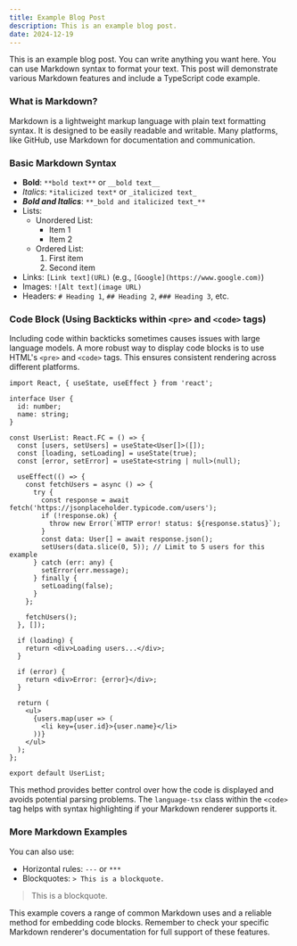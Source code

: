 ```yaml
---
title: Example Blog Post
description: This is an example blog post.
date: 2024-12-19
---
```


This is an example blog post. You can write anything you want here. You can use Markdown syntax to format your text. This post will demonstrate various Markdown features and include a TypeScript code example.

### What is Markdown?

Markdown is a lightweight markup language with plain text formatting syntax. It is designed to be easily readable and writable. Many platforms, like GitHub, use Markdown for documentation and communication.

### Basic Markdown Syntax

*   **Bold**: `**bold text**` or `__bold text__`
*   *Italics*: `*italicized text*` or `_italicized text_`
*   **_Bold and Italics_**: `**_bold and italicized text_**`
*   Lists:
    *   Unordered List:
        *   Item 1
        *   Item 2
    *   Ordered List:
        1.  First item
        2.  Second item
*   Links: `[Link text](URL)` (e.g., `[Google](https://www.google.com)`)
*   Images: `![Alt text](image URL)`
*   Headers: `# Heading 1`, `## Heading 2`, `### Heading 3`, etc.

### Code Block (Using Backticks within `<pre>` and `<code>` tags)

Including code within backticks sometimes causes issues with large language models. A more robust way to display code blocks is to use HTML's `<pre>` and `<code>` tags. This ensures consistent rendering across different platforms.

```tsx
import React, { useState, useEffect } from 'react';

interface User {
  id: number;
  name: string;
}

const UserList: React.FC = () => {
  const [users, setUsers] = useState<User[]>([]);
  const [loading, setLoading] = useState(true);
  const [error, setError] = useState<string | null>(null);

  useEffect(() => {
    const fetchUsers = async () => {
      try {
        const response = await fetch('https://jsonplaceholder.typicode.com/users');
        if (!response.ok) {
          throw new Error(`HTTP error! status: ${response.status}`);
        }
        const data: User[] = await response.json();
        setUsers(data.slice(0, 5)); // Limit to 5 users for this example
      } catch (err: any) {
        setError(err.message);
      } finally {
        setLoading(false);
      }
    };

    fetchUsers();
  }, []);

  if (loading) {
    return <div>Loading users...</div>;
  }

  if (error) {
    return <div>Error: {error}</div>;
  }

  return (
    <ul>
      {users.map(user => (
        <li key={user.id}>{user.name}</li>
      ))}
    </ul>
  );
};

export default UserList;
```

This method provides better control over how the code is displayed and avoids potential parsing problems. The `language-tsx` class within the `<code>` tag helps with syntax highlighting if your Markdown renderer supports it.

### More Markdown Examples

You can also use:

*   Horizontal rules: `---` or `***`
*   Blockquotes: `> This is a blockquote.`

> This is a blockquote.

This example covers a range of common Markdown uses and a reliable method for embedding code blocks. Remember to check your specific Markdown renderer's documentation for full support of these features.

